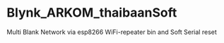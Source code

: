 # Blynk_ARKOM_thaibaanSoft
Multi Blank Network via esp8266 WiFi-repeater bin and Soft Serial reset 
